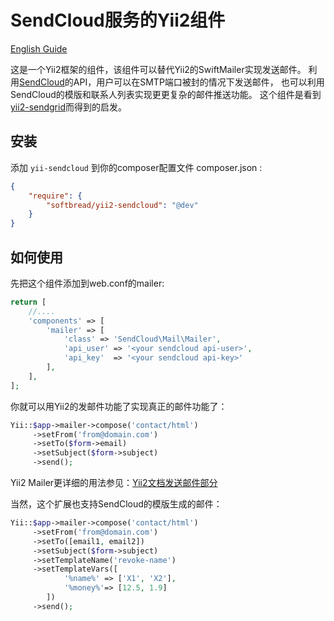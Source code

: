 SendCloud服务的Yii2组件
=========================
[English Guide](README.md)

这是一个Yii2框架的组件，该组件可以替代Yii2的SwiftMailer实现发送邮件。
利用[SendCloud](https://sendcloud.net/)的API，用户可以在SMTP端口被封的情况下发送邮件，
也可以利用SendCloud的模版和联系人列表实现更更复杂的邮件推送功能。
这个组件是看到[yii2-sendgrid](https://github.com/pgaultier/yii2-sendgrid)而得到的启发。

安装
------------

添加 ``yii-sendcloud`` 到你的composer配置文件 composer.json :

``` json
{
    "require": {
        "softbread/yii2-sendcloud": "@dev"
    }
}
```

如何使用
------------

先把这个组件添加到web.conf的mailer:

``` php
return [
    //....
    'components' => [
        'mailer' => [
            'class' => 'SendCloud\Mail\Mailer',
            'api_user' => '<your sendcloud api-user>',
            'api_key'  => '<your sendcloud api-key>'
        ],
    ],
];
```

你就可以用Yii2的发邮件功能了实现真正的邮件功能了：

``` php
Yii::$app->mailer->compose('contact/html')
     ->setFrom('from@domain.com')
     ->setTo($form->email)
     ->setSubject($form->subject)
     ->send();
```

Yii2 Mailer更详细的用法参见：[Yii2文档发送邮件部分](http://www.yiiframework.com/doc-2.0/guide-tutorial-mailing.html)

当然，这个扩展也支持SendCloud的模版生成的邮件：

``` php
Yii::$app->mailer->compose('contact/html')
     ->setFrom('from@domain.com')
     ->setTo([email1, email2])
     ->setSubject($form->subject)
     ->setTemplateName('revoke-name')
     ->setTemplateVars([
            '%name%' => ['X1', 'X2'],
            '%money%'=> [12.5, 1.9]
        ])
     ->send();
```
